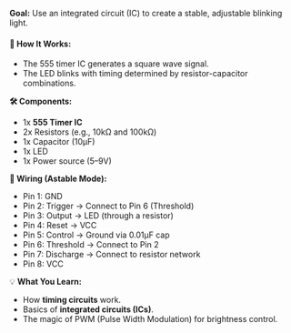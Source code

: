 **Goal:** Use an integrated circuit (IC) to create a stable, adjustable blinking light.

#### 🧩 **How It Works:**

- The 555 timer IC generates a square wave signal.
- The LED blinks with timing determined by resistor-capacitor combinations.

**🛠️ Components:**

- 1x **555 Timer IC**
- 2x Resistors (e.g., 10kΩ and 100kΩ)
- 1x Capacitor (10µF)
- 1x LED
- 1x Power source (5–9V)

**🔌 Wiring (Astable Mode):**

- Pin 1: GND
- Pin 2: Trigger → Connect to Pin 6 (Threshold)
- Pin 3: Output → LED (through a resistor)
- Pin 4: Reset → VCC
- Pin 5: Control → Ground via 0.01µF cap
- Pin 6: Threshold → Connect to Pin 2
- Pin 7: Discharge → Connect to resistor network
- Pin 8: VCC

💡 **What You Learn:**

- How **timing circuits** work.
- Basics of **integrated circuits (ICs)**.
- The magic of PWM (Pulse Width Modulation) for brightness control.
